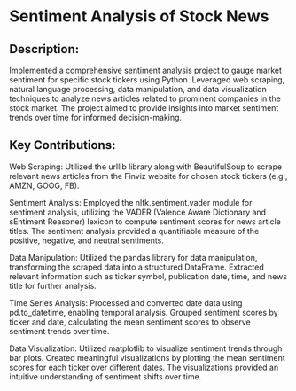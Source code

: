 # Sentiment Analysis of Stock News
## Description:
Implemented a comprehensive sentiment analysis project to gauge market sentiment for specific stock tickers using Python. Leveraged web scraping, natural language processing, data manipulation, and data visualization techniques to analyze news articles related to prominent companies in the stock market. The project aimed to provide insights into market sentiment trends over time for informed decision-making.

## Key Contributions:

Web Scraping: Utilized the urllib library along with BeautifulSoup to scrape relevant news articles from the Finviz website for chosen stock tickers (e.g., AMZN, GOOG, FB).

Sentiment Analysis: Employed the nltk.sentiment.vader module for sentiment analysis, utilizing the VADER (Valence Aware Dictionary and sEntiment Reasoner) lexicon to compute sentiment scores for news article titles. The sentiment analysis provided a quantifiable measure of the positive, negative, and neutral sentiments.

Data Manipulation: Utilized the pandas library for data manipulation, transforming the scraped data into a structured DataFrame. Extracted relevant information such as ticker symbol, publication date, time, and news title for further analysis.

Time Series Analysis: Processed and converted date data using pd.to_datetime, enabling temporal analysis. Grouped sentiment scores by ticker and date, calculating the mean sentiment scores to observe sentiment trends over time.

Data Visualization: Utilized matplotlib to visualize sentiment trends through bar plots. Created meaningful visualizations by plotting the mean sentiment scores for each ticker over different dates. The visualizations provided an intuitive understanding of sentiment shifts over time.
